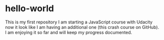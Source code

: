 # hello-world
This is my first repository 
I am starting a JavaScript course with Udacity now it look like I am having an additional one (this crash course on GitHub). I am enjoying it so far and will keep my progress documented. 
